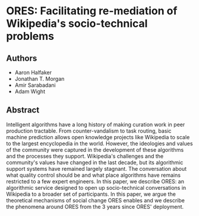 # ORES: Facilitating re-mediation of Wikipedia's socio-technical problems

## Authors
* Aaron Halfaker
* Jonathan T. Morgan
* Amir Sarabadani
* Adam Wight

## Abstract
Intelligent algorithms have a long history of making curation work in peer production tractable.  From counter-vandalism to task routing, basic machine prediction allows open knowledge projects like Wikipedia to scale to the largest encyclopedia in the world.  However, the ideologies and values of the community were captured in the development of these algorithms and the processes they support.  Wikipedia's challenges and the community's values have changed in the last decade, but its algorithmic support systems have remained largely stagnant.  The conversation about what quality control should be and what place algorithms have remains restricted to a few expert engineers.  In this paper, we describe ORES: an algorithmic service designed to open up socio-technical conversations in Wikipedia to a broader set of participants.  In this paper, we argue the theoretical mechanisms of social change ORES enables and we describe the phenomena around ORES from the 3 years since ORES' deployment.

